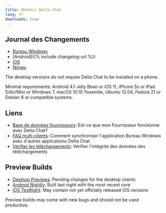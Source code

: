 ```yaml
---
title: Obtenir Delta Chat
lang: fr
downloads: true
---
```


## Journal des Changements

* [Bureau Windows](https://github.com/deltachat/deltachat-desktop/blob/master/CHANGELOG.md)
* [Android]({% include changelog-url %})
* [iOS](https://github.com/deltachat/deltachat-ios/blob/master/CHANGELOG.md)
* [Noyau](https://github.com/deltachat/deltachat-core-rust/blob/master/CHANGELOG.md)

The desktop versions do not require Delta Chat to be installed on a phone.

Minimal requirements:
Android 4.1 Jelly Bean
or iOS 11, iPhone 5s or iPad 5/Air/Mini
or Windows 7, macOS 10.10 Yosemite, Ubuntu 12.04, Fedora 21 or Debian 8
or compatible systems.

## Liens

* [Base de données fournisseurs](https://providers.delta.chat/): Est-ce que mon Fournisseur fonctionne avec Delta Chat?
* [FAQ multi-clients](help#multiclient): Comment synchroniser l'application Bureau Windows avec d'autres applications Delta Chat.
* [Vérifier les téléchargements](verify-downloads): Vérifier l'intégrité des données des téléchargements

## Preview Builds

* [Desktop Previews](https://download.delta.chat/desktop/preview/): Pending changes for the desktop clients
* [Android Nightly](https://download.delta.chat/android/nightly/): Built last night with the most recent core
* [iOS Testflight](https://testflight.apple.com/join/uEMc1NxS): May contain not yet officially released iOS versions

Preview builds may come with new bugs and should not be used productive.